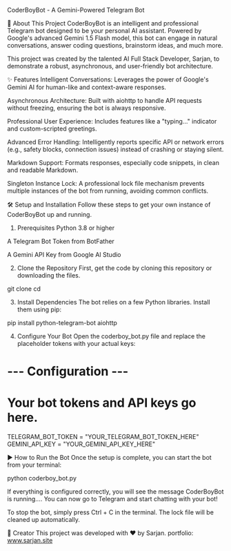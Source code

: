 CoderBoyBot - A Gemini-Powered Telegram Bot


🚀 About This Project
CoderBoyBot is an intelligent and professional Telegram bot designed to be your personal AI assistant. Powered by Google's advanced Gemini 1.5 Flash model, this bot can engage in natural conversations, answer coding questions, brainstorm ideas, and much more.

This project was created by the talented AI Full Stack Developer, Sarjan, to demonstrate a robust, asynchronous, and user-friendly bot architecture.

✨ Features
Intelligent Conversations: Leverages the power of Google's Gemini AI for human-like and context-aware responses.

Asynchronous Architecture: Built with aiohttp to handle API requests without freezing, ensuring the bot is always responsive.

Professional User Experience: Includes features like a "typing..." indicator and custom-scripted greetings.

Advanced Error Handling: Intelligently reports specific API or network errors (e.g., safety blocks, connection issues) instead of crashing or staying silent.

Markdown Support: Formats responses, especially code snippets, in clean and readable Markdown.

Singleton Instance Lock: A professional lock file mechanism prevents multiple instances of the bot from running, avoiding common conflicts.

🛠️ Setup and Installation
Follow these steps to get your own instance of CoderBoyBot up and running.

1. Prerequisites
Python 3.8 or higher

A Telegram Bot Token from BotFather

A Gemini API Key from Google AI Studio

2. Clone the Repository
First, get the code by cloning this repository or downloading the files.

git clone <your-repository-url>
cd <your-repository-directory>

3. Install Dependencies
The bot relies on a few Python libraries. Install them using pip:

pip install python-telegram-bot aiohttp

4. Configure Your Bot
Open the coderboy_bot.py file and replace the placeholder tokens with your actual keys:

# --- Configuration ---
# Your bot tokens and API keys go here.
TELEGRAM_BOT_TOKEN = "YOUR_TELEGRAM_BOT_TOKEN_HERE"
GEMINI_API_KEY = "YOUR_GEMINI_API_KEY_HERE"

▶️ How to Run the Bot
Once the setup is complete, you can start the bot from your terminal:

python coderboy_bot.py

If everything is configured correctly, you will see the message CoderBoyBot is running.... You can now go to Telegram and start chatting with your bot!

To stop the bot, simply press Ctrl + C in the terminal. The lock file will be cleaned up automatically.

👤 Creator
This project was developed with ❤️ by Sarjan.
portfolio: www.sarjan.site
